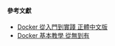 
#### 參考文獻
+ [Docker 從入門到實踐 正體中文版](https://philipzheng.gitbook.io/docker_practice/)
+ [Docker 基本教學 從無到有](https://github.com/twtrubiks/docker-tutorial)